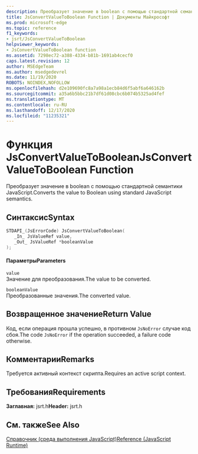 ```yaml
---
description: Преобразует значение в boolean с помощью стандартной семантики JavaScript.
title: JsConvertValueToBoolean Function | Документы Майкрософт
ms.prod: microsoft-edge
ms.topic: reference
f1_keywords:
- jsrt/JsConvertValueToBoolean
helpviewer_keywords:
- JsConvertValueToBoolean function
ms.assetid: 7298ec72-a388-4334-b81b-1691ab4cecf0
caps.latest.revision: 12
author: MSEdgeTeam
ms.author: msedgedevrel
ms.date: 11/19/2020
ROBOTS: NOINDEX,NOFOLLOW
ms.openlocfilehash: d2e109690fc8a7a98a1ecb84d6f5abf6a646162b
ms.sourcegitcommit: a35a6b5bbc21b7df61d08cbc6b074b5325ad4fef
ms.translationtype: MT
ms.contentlocale: ru-RU
ms.lasthandoff: 12/17/2020
ms.locfileid: "11235321"
---
```

# <span data-ttu-id="0a911-103">Функция JsConvertValueToBoolean</span><span class="sxs-lookup"><span data-stu-id="0a911-103">JsConvertValueToBoolean Function</span></span>

<span data-ttu-id="0a911-104">Преобразует значение в boolean с помощью стандартной семантики JavaScript.</span><span class="sxs-lookup"><span data-stu-id="0a911-104">Converts the value to Boolean using standard JavaScript semantics.</span></span>  
  
## <span data-ttu-id="0a911-105">Синтаксис</span><span class="sxs-lookup"><span data-stu-id="0a911-105">Syntax</span></span>  
  
```cpp  
STDAPI_(JsErrorCode) JsConvertValueToBoolean(  
   _In_ JsValueRef value,  
   _Out_ JsValueRef *booleanValue  
);  
```  
  
#### <span data-ttu-id="0a911-106">Параметры</span><span class="sxs-lookup"><span data-stu-id="0a911-106">Parameters</span></span>  
 `value`  
 <span data-ttu-id="0a911-107">Значение для преобразования.</span><span class="sxs-lookup"><span data-stu-id="0a911-107">The value to be converted.</span></span>  
  
 `booleanValue`  
 <span data-ttu-id="0a911-108">Преобразованные значения.</span><span class="sxs-lookup"><span data-stu-id="0a911-108">The converted value.</span></span>  
  
## <span data-ttu-id="0a911-109">Возвращенное значение</span><span class="sxs-lookup"><span data-stu-id="0a911-109">Return Value</span></span>  
 <span data-ttu-id="0a911-110">Код, если операция прошла успешно, в противном `JsNoError` случае код сбоя.</span><span class="sxs-lookup"><span data-stu-id="0a911-110">The code `JsNoError` if the operation succeeded, a failure code otherwise.</span></span>  
  
## <span data-ttu-id="0a911-111">Комментарии</span><span class="sxs-lookup"><span data-stu-id="0a911-111">Remarks</span></span>  
 <span data-ttu-id="0a911-112">Требуется активный контекст скрипта.</span><span class="sxs-lookup"><span data-stu-id="0a911-112">Requires an active script context.</span></span>  
  
## <span data-ttu-id="0a911-113">Требования</span><span class="sxs-lookup"><span data-stu-id="0a911-113">Requirements</span></span>  
 <span data-ttu-id="0a911-114">**Заглавная:** jsrt.h</span><span class="sxs-lookup"><span data-stu-id="0a911-114">**Header:** jsrt.h</span></span>  
  
## <span data-ttu-id="0a911-115">См. также</span><span class="sxs-lookup"><span data-stu-id="0a911-115">See Also</span></span>  
 [<span data-ttu-id="0a911-116">Справочник (среда выполнения JavaScript)</span><span class="sxs-lookup"><span data-stu-id="0a911-116">Reference (JavaScript Runtime)</span></span>](../chakra-hosting/reference-javascript-runtime.md)
